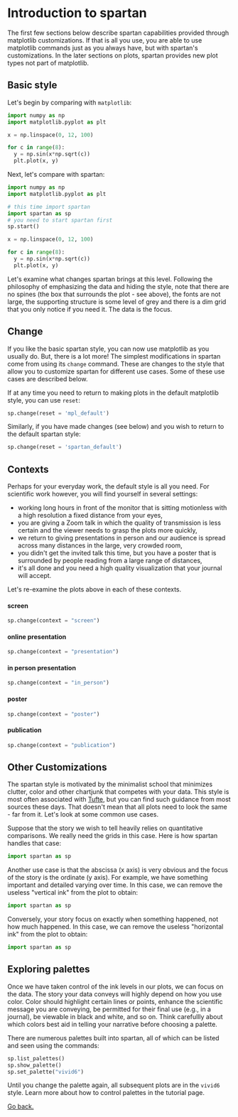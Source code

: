 
# Introduction to spartan


The first few sections below describe spartan capabilities provided through matplotlib customizations. If that is all you use, you are able to use matplotlib commands just as you always have, but with spartan's customizations. In the later sections on plots, spartan provides new plot types not part of matplotlib.


## Basic style

Let's begin by comparing with `matplotlib`:

```python
import numpy as np
import matplotlib.pyplot as plt

x = np.linspace(0, 12, 100)

for c in range(8):
  y = np.sin(x*np.sqrt(c))
  plt.plot(x, y)
```

Next, let's compare with spartan:

```python
import numpy as np
import matplotlib.pyplot as plt

# this time import spartan
import spartan as sp
# you need to start spartan first
sp.start()

x = np.linspace(0, 12, 100)

for c in range(8):
  y = np.sin(x*np.sqrt(c))
  plt.plot(x, y)
```
Let's examine what changes spartan brings at this level. Following the philosophy of emphasizing the data and hiding the style, note that there are no spines (the box that surrounds the plot - see above), the fonts are not large, the supporting structure is some level of grey and there is a dim grid that you only notice if you need it. The data is the focus.


## Change

If you like the basic spartan style, you can now use matplotlib as you usually do. But, there is a lot more! The simplest modifications in spartan come from using its `change` command. These are changes to the style that allow you to customize spartan for different use cases. Some of these use cases are described below.

If at any time you need to return to making plots in the default matplotlib style, you can use `reset`:
```python
sp.change(reset = 'mpl_default')
```
Similarly, if you have made changes (see below) and you wish to return to the default spartan style:
```python
sp.change(reset = 'spartan_default')
```


## Contexts

Perhaps for your everyday work, the default style is all you need. For scientific work however, you will find yourself in several settings:

* working long hours in front of the monitor that is sitting motionless with a high resolution a fixed distance from your eyes,
* you are giving a Zoom talk in which the quality of transmission is less certain and the viewer needs to grasp the plots more quickly,
* we return to giving presentations in person and our audience is spread across many distances in the large, very crowded room,
* you didn't get the invited talk this time, but you have a poster that is surrounded by people reading from a large range of distances,
* it's all done and you need a high quality visualization that your journal will accept.

Let's re-examine the plots above in each of these contexts. 

#### screen
```python
sp.change(context = "screen")
```

#### online presentation
```python
sp.change(context = "presentation")
```

#### in person presentation
```python
sp.change(context = "in_person")
```

#### poster
```python
sp.change(context = "poster")
```

#### publication
```python
sp.change(context = "publication")
```






## Other Customizations

The spartan style is motivated by the minimalist school that minimizes clutter, color and other chartjunk that competes with your data. This style is most often associated with [Tufte](https://en.wikipedia.org/wiki/Edward_Tufte), but you can find such guidance from most sources these days. That doesn't mean that all plots need to look the same - far from it.  Let's look at some common use cases.

Suppose that the story we wish to tell heavily relies on quantitative comparisons. We really need the grids in this case. Here is how spartan handles that case:

```python
import spartan as sp
```

Another use case is that the abscissa (x axis) is very obvious and the focus of the story is the ordinate (y axis). For example, we have something important and detailed varying over time. In this case, we can remove the useless "vertical ink" from the plot to obtain:

```python
import spartan as sp
```

Conversely, your story focus on exactly when something happened, not how much happened. In this case, we can remove the useless "horizontal ink" from the plot to obtain:

```python
import spartan as sp
```


## Exploring palettes

Once we have taken control of the ink levels in our plots, we can focus on the data. The story your data conveys will highly depend on how you use color. Color should highlight certain lines or points, enhance the scientific message you are conveying, be permitted for their final use (e.g., in a journal), be viewable in black and white, and so on. Think carefullly about which colors best aid in telling your narrative before choosing a palette. 

There are numerous palettes built into spartan, all of which can be listed and seen using the commands:
```python
sp.list_palettes()
sp.show_palette()
sp.set_palette("vivid6")
```
Until you change the palette again, all subsequent plots are in the `vivid6` style. Learn more about how to control palettes in the tutorial page. 


[Go back.](index.md)

